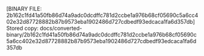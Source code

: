 [BINARY FILE: 2b162c1fd41a50fb86d74a9adc0dcdffc781d2ccbe1a976b68cf05690c5a6cc402e32d87728882b87b9573eba1902486d727cdbedf93edcaca1fa6d357db]
Stored copy: docs/converted-binary/2b162c1fd41a50fb86d74a9adc0dcdffc781d2ccbe1a976b68cf05690c5a6cc402e32d87728882b87b9573eba1902486d727cdbedf93edcaca1fa6d357db
